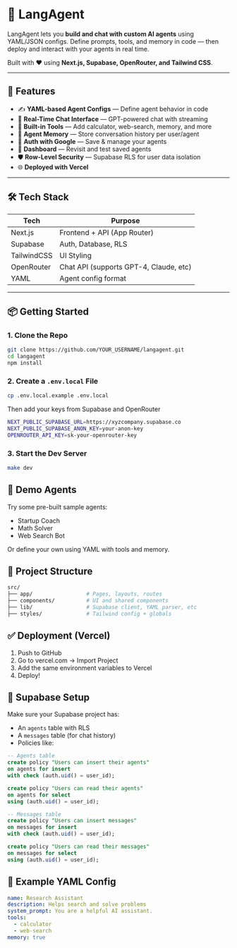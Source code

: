 # 🧠 LangAgent

LangAgent lets you **build and chat with custom AI agents** using YAML/JSON configs. Define prompts, tools, and memory in code — then deploy and interact with your agents in real time.

Built with ❤️ using **Next.js, Supabase, OpenRouter, and Tailwind CSS**.

---

## 🚀 Features

- ✍️ **YAML-based Agent Configs** — Define agent behavior in code
- 💬 **Real-Time Chat Interface** — GPT-powered chat with streaming
- 🧰 **Built-in Tools** — Add calculator, web-search, memory, and more
- 🧠 **Agent Memory** — Store conversation history per user/agent
- 🔐 **Auth with Google** — Save & manage your agents
- 📁 **Dashboard** — Revisit and test saved agents
- 🛡️ **Row-Level Security** — Supabase RLS for user data isolation
- 🌐 **Deployed with Vercel**

---

## 🛠 Tech Stack

| Tech        | Purpose                          |
|-------------|----------------------------------|
| Next.js     | Frontend + API (App Router)      |
| Supabase    | Auth, Database, RLS              |
| TailwindCSS | UI Styling                       |
| OpenRouter  | Chat API (supports GPT-4, Claude, etc) |
| YAML        | Agent config format              |

---

## 📦 Getting Started

### 1. Clone the Repo

```bash
git clone https://github.com/YOUR_USERNAME/langagent.git
cd langagent
npm install
```

### 2. Create a `.env.local` File

```bash
cp .env.local.example .env.local
```
Then add your keys from Supabase and OpenRouter
```bash
NEXT_PUBLIC_SUPABASE_URL=https://xyzcompany.supabase.co
NEXT_PUBLIC_SUPABASE_ANON_KEY=your-anon-key
OPENROUTER_API_KEY=sk-your-openrouter-key
```

### 3. Start the Dev Server

```bash
make dev
```

## 🧪 Demo Agents
Try some pre-built sample agents:
- Startup Coach
- Math Solver
- Web Search Bot

Or define your own using YAML with tools and memory.

## 📁 Project Structure
```bash
src/
├── app/                 # Pages, layouts, routes
├── components/          # UI and shared components
├── lib/                 # Supabase client, YAML parser, etc
├── styles/              # Tailwind config + globals
```

## ✅ Deployment (Vercel)
1. Push to GitHub
2. Go to vercel.com -> Import Project
3. Add the same environment variables to Vercel
4. Deploy!

## 🔐 Supabase Setup
Make sure your Supabase project has:
* An `agents` table with RLS
* A `messages` table (for chat history)
* Policies like:
```sql
-- Agents table
create policy "Users can insert their agents"
on agents for insert
with check (auth.uid() = user_id);

create policy "Users can read their agents"
on agents for select
using (auth.uid() = user_id);

-- Messages table
create policy "Users can insert messages"
on messages for insert
with check (auth.uid() = user_id);

create policy "Users can read their messages"
on messages for select
using (auth.uid() = user_id);
```

## 🧠 Example YAML Config
```yaml
name: Research Assistant
description: Helps search and solve problems
system_prompt: You are a helpful AI assistant.
tools:
  - calculator
  - web-search
memory: true
```